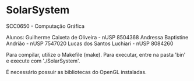 # SolarSystem
SCC0650 - Computação Gráfica

Alunos:
Guilherme Caixeta de Oliveira - nUSP 8504368
Andressa Baptistine Andrião   - nUSP 7547020
Lucas dos Santos Luchiari     - nUSP 8084260

Para compilar, utilize o Makefile (make).
Para executar, entre na pasta 'bin' e execute com './SolarSystem'.

É necessário possuir as bibliotecas do OpenGL instaladas.
